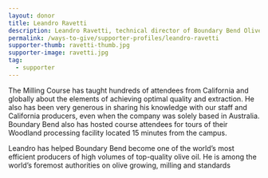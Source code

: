 ```yaml
---
layout: donor
title: Leandro Ravetti
description: Leandro Ravetti, technical director of Boundary Bend Olives, has donated his services as the presenter of the Olive Center’s annual Master Milling course. 
permalink: /ways-to-give/supporter-profiles/leandro-ravetti
supporter-thumb: ravetti-thumb.jpg
supporter-image: ravetti.jpg
tag:
  - supporter
---
```

The Milling Course has taught hundreds of attendees from California and globally about the elements of achieving optimal quality and extraction. He also has been very generous in sharing his knowledge with our staff and California producers, even when the company was solely based in Australia. Boundary Bend also has hosted course attendees for tours of their Woodland processing facility located 15 minutes from the campus.

Leandro has helped Boundary Bend become one of the world’s most efficient producers of high volumes of top-quality olive oil. He is among the world’s foremost authorities on olive growing, milling and standards
